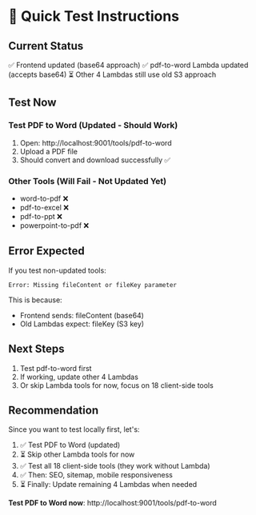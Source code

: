 # 🧪 Quick Test Instructions

## Current Status
✅ Frontend updated (base64 approach)
✅ pdf-to-word Lambda updated (accepts base64)
⏳ Other 4 Lambdas still use old S3 approach

## Test Now

### Test PDF to Word (Updated - Should Work)
1. Open: http://localhost:9001/tools/pdf-to-word
2. Upload a PDF file
3. Should convert and download successfully ✅

### Other Tools (Will Fail - Not Updated Yet)
- word-to-pdf ❌
- pdf-to-excel ❌
- pdf-to-ppt ❌
- powerpoint-to-pdf ❌

## Error Expected
If you test non-updated tools:
```
Error: Missing fileContent or fileKey parameter
```

This is because:
- Frontend sends: fileContent (base64)
- Old Lambdas expect: fileKey (S3 key)

## Next Steps
1. Test pdf-to-word first
2. If working, update other 4 Lambdas
3. Or skip Lambda tools for now, focus on 18 client-side tools

## Recommendation
Since you want to test locally first, let's:
1. ✅ Test PDF to Word (updated)
2. ⏳ Skip other Lambda tools for now
3. ✅ Test all 18 client-side tools (they work without Lambda)
4. ✅ Then: SEO, sitemap, mobile responsiveness
5. ⏳ Finally: Update remaining 4 Lambdas when needed

**Test PDF to Word now**: http://localhost:9001/tools/pdf-to-word











